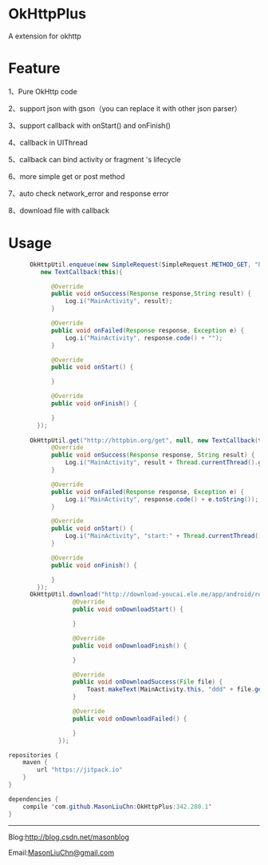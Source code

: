 # OkHttpPlus

A extension for okhttp

# Feature

1、Pure OkHttp code

2、support json with gson（you can replace it with other json parser）

3、support callback with onStart() and onFinish()

4、callback in UIThread

5、callback can bind activity or fragment 's lifecycle

6、more simple get or post method

7、auto check network_error and response error

8、download file with callback

# Usage
```java
      OkHttpUtil.enqueue(new SimpleRequest(SimpleRequest.METHOD_GET, "http://httpbin.org/get", null), 
         new TextCallback(this){

            @Override
            public void onSuccess(Response response,String result) {
                Log.i("MainActivity", result);
            }

            @Override
            public void onFailed(Response response, Exception e) {
                Log.i("MainActivity", response.code() + "");
            }

            @Override
            public void onStart() {

            }

            @Override
            public void onFinish() {

            }
        });
        
      OkHttpUtil.get("http://httpbin.org/get", null, new TextCallback(this) {
            @Override
            public void onSuccess(Response response, String result) {
                Log.i("MainActivity", result + Thread.currentThread().getId());
            }

            @Override
            public void onFailed(Response response, Exception e) {
                Log.i("MainActivity", response.code() + e.toString());
            }

            @Override
            public void onStart() {
                Log.i("MainActivity", "start:" + Thread.currentThread().getId());
            }

            @Override
            public void onFinish() {

            }
        });
      OkHttpUtil.download("http://download-youcai.ele.me/app/android/res/yc-res.apk", getFilesDir() + "/yc.apk", new DownloadCallback() {
                  @Override
                  public void onDownloadStart() {

                  }

                  @Override
                  public void onDownloadFinish() {

                  }

                  @Override
                  public void onDownloadSuccess(File file) {
                      Toast.makeText(MainActivity.this, "ddd" + file.getAbsolutePath(), Toast.LENGTH_LONG).show();
                  }

                  @Override
                  public void onDownloadFailed() {

                  }
              });

```

```java
repositories {
    maven {
        url "https://jitpack.io"
    }
}

dependencies {
    compile 'com.github.MasonLiuChn:OkHttpPlus:342.280.1'
}
```


-----
Blog:http://blog.csdn.net/masonblog

Email:MasonLiuChn@gmail.com
